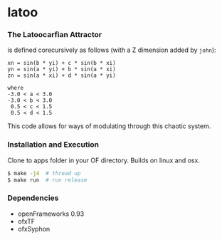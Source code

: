 # latoo

### The Latoocarfian Attractor
is defined corecursively as follows (with a Z dimension added by `john`):
```
xn = sin(b * yi) + c * sin(b * xi)
yn = sin(a * yi) + b * sin(a * xi)
zn = sin(a * xi) + d * sin(a * yi)

where
-3.0 < a < 3.0
-3.0 < b < 3.0
 0.5 < c < 1.5
 0.5 < d < 1.5
```
This code allows for ways of modulating through this chaotic system. 

### Installation and Execution
Clone to apps folder in your OF directory. Builds on linux and osx. 
``` bash
$ make -j4  # thread up
$ make run  # run release
```

### Dependencies
* openFrameworks 0.93
* ofxTF
* ofxSyphon
